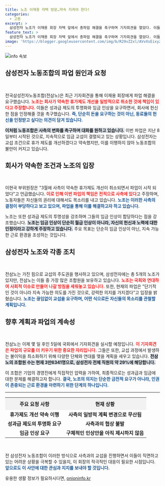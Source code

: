 ```yaml
---
title: 노조 이재용 자택 방문…약속 지켜야 한다!
categories:
  - 고용
excerpt: >
  삼성전자 노조가 이재용 회장 자택 앞에서 총파업 해결을 촉구하며 기자회견을 열었다. 이들은 사측의 약속 불이행을 비판하며 성과급 투명화와 임금 인상을 요구, 파업 규모를 확대할 계획이다.
feature_text: >
  삼성전자 노조가 이재용 회장 자택 앞에서 총파업 해결을 촉구하며 기자회견을 열었다. 이들은 사측의 약속 불이행을 비판하며 성과급 투명화와 임금 인상을 요구, 파업 규모를 확대할 계획이다.
image: 'https://blogger.googleusercontent.com/img/b/R29vZ2xl/AVvXsEixyZcFfHzMRdzZMjFBmAUKJYCLCGyLL1o632UiGVXcaFdKo_bkvkuCioo0uUKlGfBVcT3P84aROyZIXSBEx3Aw5nCQ3pTgDom1WDC4m8eifvWiAmWEEVb4x6G_l8C0QH225ldMjyaFvpxGEBGNO37VmDTDMHGhJPq73UglMfDca1-0aw/s1600/blogspot.png'
---
```


<p><img src="https://blogger.googleusercontent.com/img/b/R29vZ2xl/AVvXsEixyZcFfHzMRdzZMjFBmAUKJYCLCGyLL1o632UiGVXcaFdKo_bkvkuCioo0uUKlGfBVcT3P84aROyZIXSBEx3Aw5nCQ3pTgDom1WDC4m8eifvWiAmWEEVb4x6G_l8C0QH225ldMjyaFvpxGEBGNO37VmDTDMHGhJPq73UglMfDca1-0aw/s1600/blogspot.png" alt="info 속보" /></p>

<h2 data-ke-size="size26">삼성전자 노동조합의 파업 원인과 요청</h2>

<p data-ke-size="size16">&nbsp;</p>

<p>전국삼성전자노동조합(전삼노)은 최근 기자회견을 통해 이재용 회장에게 파업 해결을 요구했습니다. <b><span style="color: #ee2323;">노조는 회사가 약속한 휴가제도 개선을 일방적으로 취소한 것에 책임이 있다고 주장합니다.</span></b> 이들은 성과급 제도의 투명화와 임금 인상을 요구하면서, 회사에 헌신한 점을 인정해줄 것을 촉구했습니다. <b><span style="color: #1a5490;">즉, 단순히 돈을 요구하는 것이 아닌, 동료들의 헌신을 인정받고 싶다는 의견이 담겨 있습니다.</span></b> </p>

<p><b><span style="background-color: #21538527;">이처럼 노동조합은 사측의 변화를 촉구하며 대화를 원하고 있습니다.</span></b> 이번 파업은 지난 8일부터 시작된 것으로, 지속적으로 임금 교섭이 결렬되고 있는 상황입니다. 삼성전자는 교섭 조건으로 휴가 제도를 개선하겠다고 약속했지만, 이를 이행하지 않아 노동조합의 불만이 커지고 있습니다.</p>

<h2 data-ke-size="size26">회사가 약속한 조건과 노조의 입장</h2>

<p data-ke-size="size16">&nbsp;</p>

<p>이현국 부위원장은 "3월에 사측이 약속한 휴가제도 개선이 취소되면서 파업이 시작 되었다"고 언급했습니다. <b><span style="color: #ee2323;">이로 인해 이번 파업의 책임은 전적으로 사측에 있다</span></b>고 주장하며, 노동자들은 자신들의 권리에 대해서도 목소리를 내고 있습니다. <b><span style="color: #1a5490;">노조는 이러한 사측의 결정이 부당하다고 보고 있으며, 파업을 통해 이를 해결하고자 하고 있습니다.</span></b></p>

<p>노조는 또한 성과급 제도의 투명성을 강조하며 그들의 임금 인상이 합당하다는 점을 강조했습니다. <b><span style="background-color: #21538527;">노조는 임금 인상이 단순히 월급 인상이 아니라, 자신의 헌신과 노력에 대한 인정이라고 강하게 주장하고 있습니다.</span></b> 주요 목표는 단순히 임금 인상이 아닌, 지속 가능한 근로 환경을 조성하는 것입니다.</p>

<h2 data-ke-size="size26">삼성전자 노조와 각종 조치</h2>

<p data-ke-size="size16">&nbsp;</p>

<p>전삼노는 가진 힘으로 교섭의 주도권을 행사하고 있으며, 삼성전자에는 총 5개의 노조가 있지만, 전삼노는 이들 중 가장 많은 조합원을 보유하고 있습니다. <b><span style="color: #ee2323;">노조는 국회와 연대하여 사회적 이슈로 만들어 나갈 방침을 세워놓고 있습니다.</span></b> 또한, 현재의 파업은 "단기적인 것이 아니라 지속 가능한 의도를 가진 것으로, 강력한 의지를 가지겠다"고 입장을 밝혔습니다. <b><span style="color: #1a5490;">노조는 끊임없이 교섭을 요구하며, 어떤 식으로든 자신들의 목소리를 관철할 계획입니다.</span></b></p>

<h2 data-ke-size="size26">향후 계획과 파업의 계속성</h2>

<p data-ke-size="size16">&nbsp;</p>

<p>전삼노는 이제 몇 일 후인 5일에 국회에서 기자회견을 실시할 예정입니다. <b><span style="color: #ee2323;">이 기자회견은 파업의 규모를 더 키우기 위한 중요한 자리입니다.</span></b> 그들은 또한, 교섭 과정에서 발생하는 불이익을 최소화하기 위해 다양한 단체와 연대를 맺을 계획을 세우고 있습니다. <b><span style="background-color: #21538527;">전삼노의 조합원 수는 현재 3만6341명으로, 삼성전자 전체 직원의 약 29%에 해당합니다.</span></b></p>

<p>이 조합은 기업의 경영진에게 직접적인 압력을 가하여, 최종적으로는 성과급과 임금에 대한 문제를 해결하고자 합니다. <b><span style="color: #1a5490;">결국, 노조의 의지는 단순한 금전적 요구가 아니라, 인권이 존중되는 근로 환경을 마련하기 위한 단계의 하나입니다.</span></b> </p>

<hr>

<table style="width: 100%; border-collapse: collapse;">
  <tr>
    <th style="text-align: center; height: 40px; background-color: #f2f2f2;">주요 요청 사항</th>
    <th style="text-align: center; height: 40px; background-color: #f2f2f2;">현재 상황</th>
  </tr>
  <tr>
    <td style="text-align: center; height: 17px;"><b>휴가제도 개선 약속 이행</b></td>
    <td style="text-align: center; height: 17px;"><b>사측의 일방적 계획 변경으로 무산됨</b></td>
  </tr>
  <tr>
    <td style="text-align: center; height: 17px;"><b>성과급 제도의 투명화 요구</b></td>
    <td style="text-align: center; height: 17px;"><b>사측과의 협상 불발</b></td>
  </tr>
  <tr>
    <td style="text-align: center; height: 17px;"><b>임금 인상 요구</b></td>
    <td style="text-align: center; height: 17px;"><b>구체적인 인상안을 아직 제시하지 않음</b></td>
  </tr>
</table>

<p data-ke-size="size16">&nbsp;</p>

<p>전 삼성전자 노동조합이 이러한 방식으로 사측과의 교섭을 진행하면서 이들이 직면하고 있는 어려운 상황을 극복할 수 있을지, 이 회장의 적극적인 대응이 필요한 시점입니다. <b><span style="color: #1a5490;">앞으로도 이 사안에 대한 관심과 지지를 보내야 할 것입니다.</span></b></p>
유용한 생활 정보가 필요하시다면, <a href="https://onioninfo.kr" rel="dofollow">onioninfo.kr</a>


